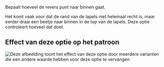 Bepaalt hoeveel de revers punt naar binnen gaat.

Het komt vaak voor dat de rand van de lapels niet helemaal recht is, maar eerder draai een beetje naar binnen in de top van de lapels. Deze optie controleert hoeveel dat doet.

## Effect van deze optie op het patroon

![Deze afbeelding toont het effect van deze optie door meerdere varianten die een andere waarde hebben voor deze optie te vervangen](carlita\_lapelreduction\_sample.svg "Effect van deze optie op het patroon")
